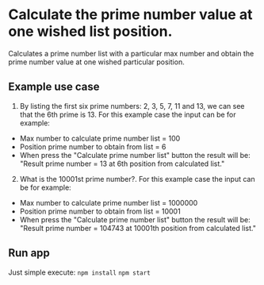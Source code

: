 # Calculate the prime number value at one wished list position.

Calculates a prime number list with a particular max number and obtain the prime number value at one wished particular position.

## Example use case

1. By listing the first six prime numbers: 2, 3, 5, 7, 11 and 13, we can see that the 6th prime is 13. For this example case the input can be for example:
  * Max number to calculate prime number list = 100
  * Position prime number to obtain from list = 6
  * When press the "Calculate prime number list" button the result will be: "Result prime number = 13 at 6th position from calculated list."

2. What is the 10001st prime number?. For this example case the input can be for example:
  * Max number to calculate prime number list = 1000000
  * Position prime number to obtain from list = 10001
  * When press the "Calculate prime number list" button the result will be:
  "Result prime number = 104743 at 10001th position from calculated list."

## Run app
Just simple execute:
`npm install`
`npm start`
